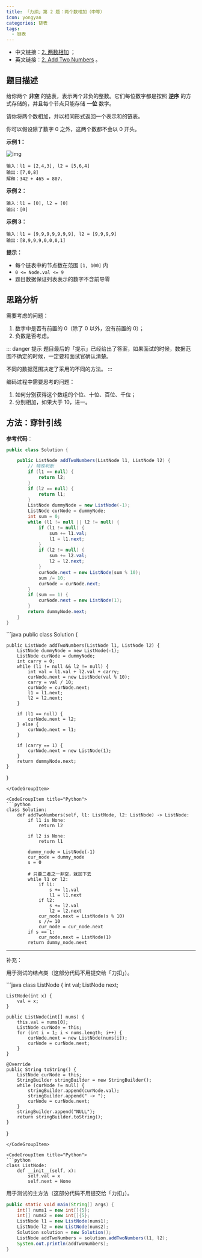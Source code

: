 ```yaml
---
title: 「力扣」第 2 题：两个数相加（中等）
icon: yongyan
categories: 链表
tags:
  - 链表
---
```


+ 中文链接：[2. 两数相加](https://leetcode-cn.com/problems/add-two-numbers/description/) ；
+ 英文链接：[2. Add Two Numbers](https://leetcode.com/problems/add-two-numbers/description/) 。


## 题目描述

给你两个 **非空** 的链表，表示两个非负的整数。它们每位数字都是按照 **逆序** 的方式存储的，并且每个节点只能存储 **一位** 数字。

请你将两个数相加，并以相同形式返回一个表示和的链表。

你可以假设除了数字 0 之外，这两个数都不会以 0 开头。

**示例 1：**

![img](https://assets.leetcode-cn.com/aliyun-lc-upload/uploads/2021/01/02/addtwonumber1.jpg)


```
输入：l1 = [2,4,3], l2 = [5,6,4]
输出：[7,0,8]
解释：342 + 465 = 807.
```

**示例 2：**

```
输入：l1 = [0], l2 = [0]
输出：[0]
```

**示例 3：**

```
输入：l1 = [9,9,9,9,9,9,9], l2 = [9,9,9,9]
输出：[8,9,9,9,0,0,0,1]
```

**提示：**

- 每个链表中的节点数在范围 `[1, 100]` 内
- `0 <= Node.val <= 9`
- 题目数据保证列表表示的数字不含前导零

## 思路分析

需要考虑的问题：

1. 数字中是否有前置的 $0$（除了 $0$ 以外，没有前置的 $0$）；
2. 负数是否考虑。

::: danger 提示
题目最后的「提示」已经给出了答案，如果面试的时候，数据范围不确定的时候，一定要和面试官确认清楚。

不同的数据范围决定了采用的不同的方法。
:::


编码过程中需要思考的问题：

1. 如何分别获得这个数组的个位、十位、百位、千位；
2. 分别相加，如果大于 $10$，进一。

## 方法：穿针引线


**参考代码**：

<CodeGroup>
<CodeGroupItem title="Java">

```java
public class Solution {

    public ListNode addTwoNumbers(ListNode l1, ListNode l2) {
        // 特殊判断
        if (l1 == null) {
            return l2;
        }
        if (l2 == null) {
            return l1;
        }
        ListNode dummyNode = new ListNode(-1);
        ListNode curNode = dummyNode;
        int sum = 0;
        while (l1 != null || l2 != null) {
            if (l1 != null) {
                sum += l1.val;
                l1 = l1.next;
            }
            if (l2 != null) {
                sum += l2.val;
                l2 = l2.next;
            }
            curNode.next = new ListNode(sum % 10);
            sum /= 10;
            curNode = curNode.next;
        }
        if (sum == 1) {
            curNode.next = new ListNode(1);
        }
        return dummyNode.next;
    }
}
```
</CodeGroupItem>

<CodeGroupItem title="Java">
```java
public class Solution {

    public ListNode addTwoNumbers(ListNode l1, ListNode l2) {
        ListNode dummyNode = new ListNode(-1);
        ListNode curNode = dummyNode;
        int carry = 0;
        while (l1 != null && l2 != null) {
            int val = l1.val + l2.val + carry;
            curNode.next = new ListNode(val % 10);
            carry = val / 10;
            curNode = curNode.next;
            l1 = l1.next;
            l2 = l2.next;
        }

        if (l1 == null) {
            curNode.next = l2;
        } else {
            curNode.next = l1;
        }

        if (carry == 1) {
            curNode.next = new ListNode(1);
        }
        return dummyNode.next;
    }
}
```
</CodeGroupItem>

<CodeGroupItem title="Python">
```python
class Solution:
    def addTwoNumbers(self, l1: ListNode, l2: ListNode) -> ListNode:
        if l1 is None:
            return l2

        if l2 is None:
            return l1

        dummy_node = ListNode(-1)
        cur_node = dummy_node
        s = 0

        # 只要二者之一非空，就加下去
        while l1 or l2:
            if l1:
                s += l1.val
                l1 = l1.next
            if l2:
                s += l2.val
                l2 = l2.next
            cur_node.next = ListNode(s % 10)
            s //= 10
            cur_node = cur_node.next
        if s == 1:
            cur_node.next = ListNode(1)
        return dummy_node.next
```
</CodeGroupItem>
</CodeGroup>

---

补充：

用于测试的结点类（这部分代码不用提交给「力扣」）。


<CodeGroup>
<CodeGroupItem title="Java">
```java
class ListNode {
    int val;
    ListNode next;

    ListNode(int x) {
        val = x;
    }

    public ListNode(int[] nums) {
        this.val = nums[0];
        ListNode curNode = this;
        for (int i = 1; i < nums.length; i++) {
            curNode.next = new ListNode(nums[i]);
            curNode = curNode.next;
        }
    }

    @Override
    public String toString() {
        ListNode curNode = this;
        StringBuilder stringBuilder = new StringBuilder();
        while (curNode != null) {
            stringBuilder.append(curNode.val);
            stringBuilder.append(" -> ");
            curNode = curNode.next;
        }
        stringBuilder.append("NULL");
        return stringBuilder.toString();
    }
}
```
</CodeGroupItem>

<CodeGroupItem title="Python">
```python
class ListNode:
    def __init__(self, x):
        self.val = x
        self.next = None
```
</CodeGroupItem>
</CodeGroup>





用于测试的主方法（这部分代码不用提交给「力扣」）。

```java
public static void main(String[] args) {
    int[] nums1 = new int[]{5};
    int[] nums2 = new int[]{5};
    ListNode l1 = new ListNode(nums1);
    ListNode l2 = new ListNode(nums2);
    Solution solution = new Solution();
    ListNode addTwoNumbers = solution.addTwoNumbers(l1, l2);
    System.out.println(addTwoNumbers);
}
```

